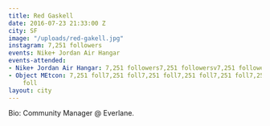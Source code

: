 ```yaml
---
title: Red Gaskell
date: 2016-07-23 21:33:00 Z
city: SF
image: "/uploads/red-gakell.jpg"
instagram: 7,251 followers
events: Nike+ Jordan Air Hangar
events-attended:
- Nike+ Jordan Air Hangar: 7,251 followers7,251 followersv7,251 followersf
- Object MEtcon: 7,251 foll7,251 foll7,251 foll7,251 foll7,251 foll7,251 foll7,251
    foll
layout: city
---
```


Bio: Community Manager @ Everlane. 